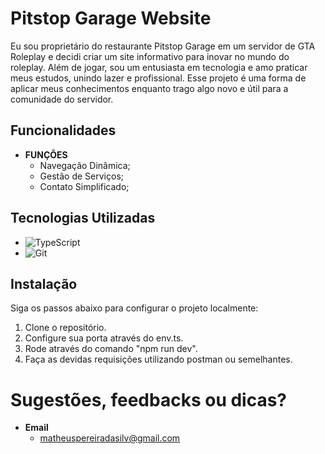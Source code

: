 # Pitstop Garage Website

Eu sou proprietário do restaurante Pitstop Garage em um servidor de GTA Roleplay e decidi criar um site informativo para inovar no mundo do roleplay. Além de jogar, sou um entusiasta em tecnologia e amo praticar meus estudos, unindo lazer e profissional. Esse projeto é uma forma de aplicar meus conhecimentos enquanto trago algo novo e útil para a comunidade do servidor.

## Funcionalidades

- **FUNÇÕES**
  - Navegação Dinâmica;
  - Gestão de Serviços;
  - Contato Simplificado;

## Tecnologias Utilizadas
- ![TypeScript](https://img.shields.io/badge/TypeScript-007ACC?style=for-the-badge&logo=typescript&logoColor=white)
- ![Git](https://img.shields.io/badge/GIT-E44C30?style=for-the-badge&logo=git&logoColor=white)



## Instalação

Siga os passos abaixo para configurar o projeto localmente:

1. Clone o repositório.
2. Configure sua porta através do env.ts. 
3. Rode através do comando "npm run dev".
3. Faça as devidas requisições utilizando postman ou semelhantes.

# Sugestões, feedbacks ou dicas?

- **Email**
  - matheuspereiradasilv@gmail.com